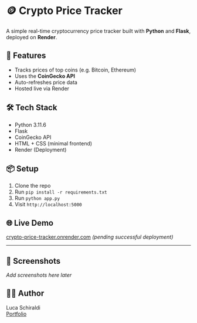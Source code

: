 # 🪙 Crypto Price Tracker

A simple real-time cryptocurrency price tracker built with **Python** and **Flask**, deployed on **Render**.

## 🚀 Features
- Tracks prices of top coins (e.g. Bitcoin, Ethereum)
- Uses the **CoinGecko API**
- Auto-refreshes price data
- Hosted live via Render

## 🛠 Tech Stack
- Python 3.11.6
- Flask
- CoinGecko API
- HTML + CSS (minimal frontend)
- Render (Deployment)

## 📦 Setup
1. Clone the repo
2. Run `pip install -r requirements.txt`
3. Run `python app.py`
4. Visit `http://localhost:5000`

## 🌐 Live Demo
[crypto-price-tracker.onrender.com](https://crypto-price-tracker-w8tx.onrender.com) *(pending successful deployment)*

---

## 📸 Screenshots
_Add screenshots here later_

## 🙋‍♂️ Author
Luca Schiraldi  
[Portfolio](https://lucaschiraldi.github.io)

